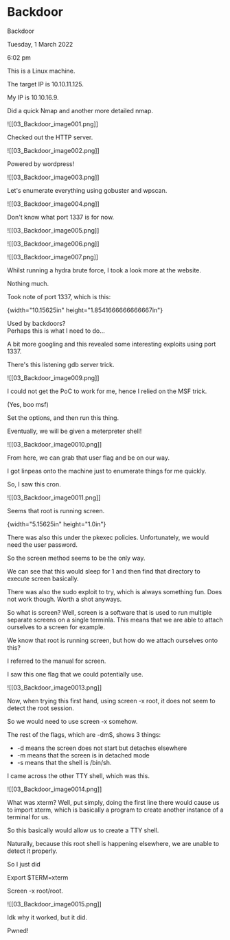# Backdoor

Backdoor

Tuesday, 1 March 2022

6:02 pm

This is a Linux machine.

The target IP is 10.10.11.125.

My IP is 10.10.16.9.

&#x20;

Did a quick Nmap and another more detailed nmap.

&#x20;

!\[\[03\_Backdoor\_image001.png]]

Checked out the HTTP server.

&#x20;

!\[\[03\_Backdoor\_image002.png]]

Powered by wordpress!

!\[\[03\_Backdoor\_image003.png]]

&#x20;

Let's enumerate everything using gobuster and wpscan.

&#x20;

!\[\[03\_Backdoor\_image004.png]]

Don't know what port 1337 is for now.

&#x20;

!\[\[03\_Backdoor\_image005.png]]

&#x20;

!\[\[03\_Backdoor\_image006.png]]

&#x20;

!\[\[03\_Backdoor\_image007.png]]

Whilst running a hydra brute force, I took a look more at the website.

Nothing much.

&#x20;

Took note of port 1337, which is this:

{width="10.15625in" height="1.8541666666666667in"}

&#x20;

Used by backdoors?\
Perhaps this is what I need to do...

&#x20;

A bit more googling and this revealed some interesting exploits using port 1337.

There's this listening gdb server trick.

!\[\[03\_Backdoor\_image009.png]]

I could not get the PoC to work for me, hence I relied on the MSF trick.

(Yes, boo msf)

Set the options, and then run this thing.

Eventually, we will be given a meterpreter shell!

&#x20;

!\[\[03\_Backdoor\_image0010.png]]

From here, we can grab that user flag and be on our way.

&#x20;

I got linpeas onto the machine just to enumerate things for me quickly.

&#x20;

So, I saw this cron.

!\[\[03\_Backdoor\_image0011.png]]

Seems that root is running screen.

{width="5.15625in" height="1.0in"}

There was also this under the pkexec policies. Unfortunately, we would need the user password.

&#x20;

So the screen method seems to be the only way.

&#x20;

We can see that this would sleep for 1 and then find that directory to execute screen basically.

&#x20;

There was also the sudo exploit to try, which is always something fun. Does not work though. Worth a shot anyways.

&#x20;

So what is screen? Well, screen is a software that is used to run multiple separate screens on a single terminla. This means that we are able to attach ourselves to a screen for example.

&#x20;

We know that root is running screen, but how do we attach ourselves onto this?

I referred to the manual for screen.

&#x20;

I saw this one flag that we could potentially use.

!\[\[03\_Backdoor\_image0013.png]]

Now, when trying this first hand, using screen -x root, it does not seem to detect the root session.

&#x20;

So we would need to use screen -x somehow.

The rest of the flags, which are -dmS, shows 3 things:

* \-d means the screen does not start but detaches elsewhere
* \-m means that the screen is in detached mode
* \-s means that the shell is /bin/sh.

&#x20;

I came across the other TTY shell, which was this.

!\[\[03\_Backdoor\_image0014.png]]

What was xterm? Well, put simply, doing the first line there would cause us to import xterm, which is basically a program to create another instance of a terminal for us.

&#x20;

So this basically would allow us to create a TTY shell.

Naturally, because this root shell is happening elsewhere, we are unable to detect it properly.

&#x20;

So I just did

Export $TERM=xterm

Screen -x root/root.

&#x20;

!\[\[03\_Backdoor\_image0015.png]]

Idk why it worked, but it did.

&#x20;

Pwned!

&#x20;

&#x20;
